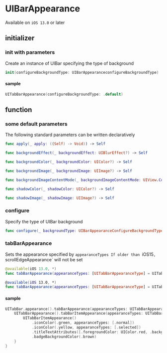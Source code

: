 # UIBarAppearance

Available on `iOS 13.0` or later

## initializer

### init with parameters

Create an instance of UIBar specifying the type of background

```swift
init(configureBackgroundType: UIBarAppearanceconfigureBackgroundType)
```

#### sample
```swift
UITabBarAppearance(configureBackgroundType: .default)
```

## function

### some default parameters

The following standard parameters can be written declaratively

```swift
func apply(_ apply: ((Self) -> Void)) -> Self

func backgroundEffect(_ backgroundEffect: UIBlurEffect?) -> Self

func backgroundColor(_ backgroundColor: UIColor?) -> Self

func backgroundImage(_ backgroundImage: UIImage?) -> Self

func backgroundImageContentMode(_ backgroundImageContentMode: UIView.ContentMode) -> Self

func shadowColor(_ shadowColor: UIColor?) -> Self

func shadowImage(_ shadowImage: UIImage?) -> Self
```

### configure

Specify the type of UIBar background

```swift
func configure(_ backgroundType: UIBarAppearanceConfigureBackgroundType) -> Self
```

### tabBarAppearance

Sets the appearance specified by `appearanceTypes
If older than `iOS15`, `scrollEdgeAppearance` will not be set

```swift
@available(iOS 13.0, *)
func tabBarAppearance(appearanceTypes: [UITabBarAppearanceType] = UITabBarAppearanceType.allCases, _ appearanceBuilder: ((Self) -> UITabBarAppearance)) -> Self

@available(iOS 13.0, *)
func tabBarAppearance(appearanceTypes: [UITabBarAppearanceType] = UITabBarAppearanceType.allCases, _ appearanceBuilder: (() -> UITabBarAppearance)) -> Self
```

#### sample

```swift
UITabBar.appearance().tabBarAppearance(appearanceTypes: UITabBarAppearanceType.allCases) {
    UITabBarAppearance().tabBarItemAppearance(appearanceTypes: UITabBarItemAppearanceType.allCases) {
        UITabBarItemAppearance()
            .iconColor(.green, appearanceTypes: [.normal])
            .iconColor(.yellow, appearanceTypes: [.selected])
            .titleTextAttributes([.foregroundColor: UIColor.red, .backgroundColor: UIColor.white])
            .badgeBackgroundColor(.brown)
    }
}
```
